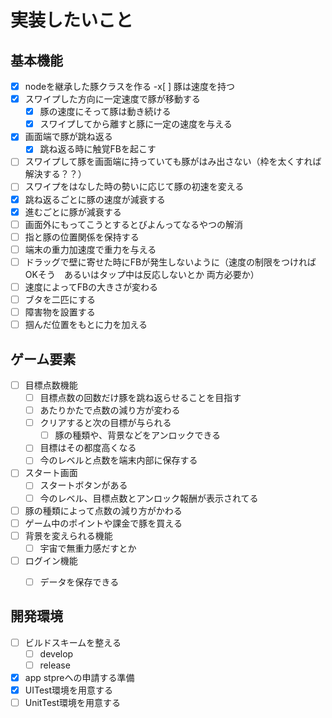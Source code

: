 # 実装したいこと

## 基本機能
- [x] nodeを継承した豚クラスを作る
  -x[ ] 豚は速度を持つ
- [x] スワイプした方向に一定速度で豚が移動する
  - [x] 豚の速度にそって豚は動き続ける
  - [x] スワイプしてから離すと豚に一定の速度を与える
- [x] 画面端で豚が跳ね返る
  - [x] 跳ね返る時に触覚FBを起こす
- [ ] スワイプして豚を画面端に持っていても豚がはみ出さない（枠を太くすれば解決する？？）
- [ ] スワイプをはなした時の勢いに応じて豚の初速を変える
- [x] 跳ね返るごとに豚の速度が減衰する
- [x] 進むごとに豚が減衰する
- [ ] 画面外にもってこうとするとびよんってなるやつの解消
- [ ] 指と豚の位置関係を保持する
- [ ] 端末の重力加速度で重力を与える
- [ ] ドラッグで壁に寄せた時にFBが発生しないように（速度の制限をつければOKそう　あるいはタップ中は反応しないとか 両方必要か）
- [ ] 速度によってFBの大きさが変わる
- [ ] ブタを二匹にする
- [ ] 障害物を設置する
- [ ] 掴んだ位置をもとに力を加える

## ゲーム要素
- [ ] 目標点数機能
  - [ ] 目標点数の回数だけ豚を跳ね返らせることを目指す
  - [ ] あたりかたで点数の減り方が変わる
  - [ ] クリアすると次の目標が与られる
    - [ ] 豚の種類や、背景などをアンロックできる
  - [ ] 目標はその都度高くなる
  - [ ] 今のレベルと点数を端末内部に保存する
- [ ] スタート画面
  - [ ] スタートボタンがある
  - [ ] 今のレベル、目標点数とアンロック報酬が表示されてる
- [ ] 豚の種類によって点数の減り方がかわる
- [ ] ゲーム中のポイントや課金で豚を買える
- [ ] 背景を変えられる機能
  - [ ] 宇宙で無重力感だすとか
- [ ] ログイン機能
  - [ ] データを保存できる


## 開発環境
- [ ] ビルドスキームを整える
  - [ ] develop
  - [ ] release
- [x] app stpreへの申請する準備
- [x] UITest環境を用意する
- [ ] UnitTest環境を用意する

